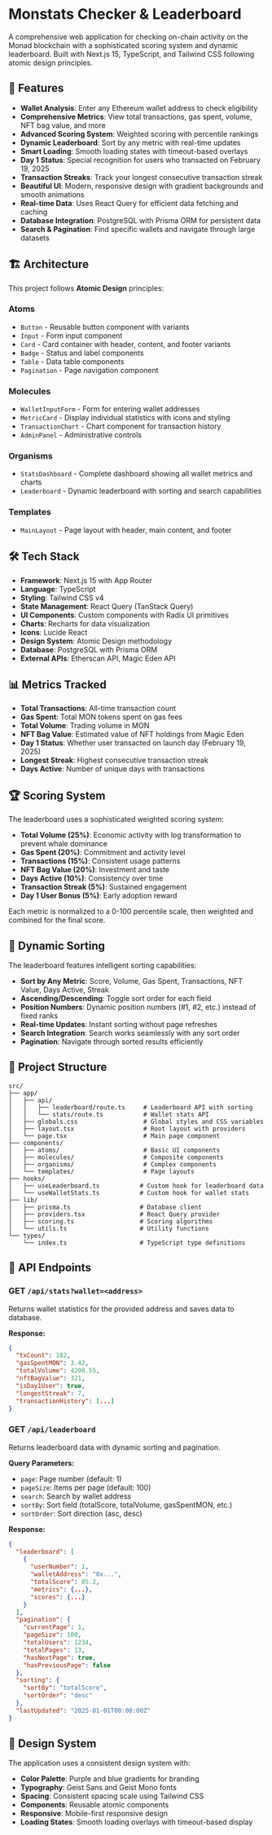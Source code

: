 # Monstats Checker & Leaderboard

A comprehensive web application for checking on-chain activity on the Monad blockchain with a sophisticated scoring system and dynamic leaderboard. Built with Next.js 15, TypeScript, and Tailwind CSS following atomic design principles.

## 🚀 Features

- **Wallet Analysis**: Enter any Ethereum wallet address to check eligibility
- **Comprehensive Metrics**: View total transactions, gas spent, volume, NFT bag value, and more
- **Advanced Scoring System**: Weighted scoring with percentile rankings
- **Dynamic Leaderboard**: Sort by any metric with real-time updates
- **Smart Loading**: Smooth loading states with timeout-based overlays
- **Day 1 Status**: Special recognition for users who transacted on February 19, 2025
- **Transaction Streaks**: Track your longest consecutive transaction streak
- **Beautiful UI**: Modern, responsive design with gradient backgrounds and smooth animations
- **Real-time Data**: Uses React Query for efficient data fetching and caching
- **Database Integration**: PostgreSQL with Prisma ORM for persistent data
- **Search & Pagination**: Find specific wallets and navigate through large datasets

## 🏗 Architecture

This project follows **Atomic Design** principles:

### Atoms
- `Button` - Reusable button component with variants
- `Input` - Form input component
- `Card` - Card container with header, content, and footer variants
- `Badge` - Status and label components
- `Table` - Data table components
- `Pagination` - Page navigation component

### Molecules
- `WalletInputForm` - Form for entering wallet addresses
- `MetricCard` - Display individual statistics with icons and styling
- `TransactionChart` - Chart component for transaction history
- `AdminPanel` - Administrative controls

### Organisms
- `StatsDashboard` - Complete dashboard showing all wallet metrics and charts
- `Leaderboard` - Dynamic leaderboard with sorting and search capabilities

### Templates
- `MainLayout` - Page layout with header, main content, and footer

## 🛠 Tech Stack

- **Framework**: Next.js 15 with App Router
- **Language**: TypeScript
- **Styling**: Tailwind CSS v4
- **State Management**: React Query (TanStack Query)
- **UI Components**: Custom components with Radix UI primitives
- **Charts**: Recharts for data visualization
- **Icons**: Lucide React
- **Design System**: Atomic Design methodology
- **Database**: PostgreSQL with Prisma ORM
- **External APIs**: Etherscan API, Magic Eden API

## 📊 Metrics Tracked

- **Total Transactions**: All-time transaction count
- **Gas Spent**: Total MON tokens spent on gas fees
- **Total Volume**: Trading volume in MON
- **NFT Bag Value**: Estimated value of NFT holdings from Magic Eden
- **Day 1 Status**: Whether user transacted on launch day (February 19, 2025)
- **Longest Streak**: Highest consecutive transaction streak
- **Days Active**: Number of unique days with transactions

## 🏆 Scoring System

The leaderboard uses a sophisticated weighted scoring system:

- **Total Volume (25%)**: Economic activity with log transformation to prevent whale dominance
- **Gas Spent (20%)**: Commitment and activity level
- **Transactions (15%)**: Consistent usage patterns
- **NFT Bag Value (20%)**: Investment and taste
- **Days Active (10%)**: Consistency over time
- **Transaction Streak (5%)**: Sustained engagement
- **Day 1 User Bonus (5%)**: Early adoption reward

Each metric is normalized to a 0-100 percentile scale, then weighted and combined for the final score.

## 🎯 Dynamic Sorting

The leaderboard features intelligent sorting capabilities:

- **Sort by Any Metric**: Score, Volume, Gas Spent, Transactions, NFT Value, Days Active, Streak
- **Ascending/Descending**: Toggle sort order for each field
- **Position Numbers**: Dynamic position numbers (#1, #2, etc.) instead of fixed ranks
- **Real-time Updates**: Instant sorting without page refreshes
- **Search Integration**: Search works seamlessly with any sort order
- **Pagination**: Navigate through sorted results efficiently


## 📁 Project Structure

```
src/
├── app/
│   ├── api/
│   │   ├── leaderboard/route.ts     # Leaderboard API with sorting
│   │   └── stats/route.ts           # Wallet stats API
│   ├── globals.css                  # Global styles and CSS variables
│   ├── layout.tsx                   # Root layout with providers
│   └── page.tsx                     # Main page component
├── components/
│   ├── atoms/                       # Basic UI components
│   ├── molecules/                   # Composite components
│   ├── organisms/                   # Complex components
│   └── templates/                   # Page layouts
├── hooks/
│   ├── useLeaderboard.ts           # Custom hook for leaderboard data
│   └── useWalletStats.ts           # Custom hook for wallet stats
├── lib/
│   ├── prisma.ts                   # Database client
│   ├── providers.tsx               # React Query provider
│   ├── scoring.ts                  # Scoring algorithms
│   └── utils.ts                    # Utility functions
└── types/
    └── index.ts                    # TypeScript type definitions
```

## 🔧 API Endpoints

### GET `/api/stats?wallet=<address>`

Returns wallet statistics for the provided address and saves data to database.

**Response:**
```json
{
  "txCount": 182,
  "gasSpentMON": 3.42,
  "totalVolume": 4200.55,
  "nftBagValue": 321,
  "isDay1User": true,
  "longestStreak": 7,
  "transactionHistory": [...]
}
```

### GET `/api/leaderboard`

Returns leaderboard data with dynamic sorting and pagination.

**Query Parameters:**
- `page`: Page number (default: 1)
- `pageSize`: Items per page (default: 100)
- `search`: Search by wallet address
- `sortBy`: Sort field (totalScore, totalVolume, gasSpentMON, etc.)
- `sortOrder`: Sort direction (asc, desc)

**Response:**
```json
{
  "leaderboard": [
    {
      "userNumber": 1,
      "walletAddress": "0x...",
      "totalScore": 85.2,
      "metrics": {...},
      "scores": {...}
    }
  ],
  "pagination": {
    "currentPage": 1,
    "pageSize": 100,
    "totalUsers": 1234,
    "totalPages": 13,
    "hasNextPage": true,
    "hasPreviousPage": false
  },
  "sorting": {
    "sortBy": "totalScore",
    "sortOrder": "desc"
  },
  "lastUpdated": "2025-01-01T00:00:00Z"
}
```

## 🎨 Design System

The application uses a consistent design system with:

- **Color Palette**: Purple and blue gradients for branding
- **Typography**: Geist Sans and Geist Mono fonts
- **Spacing**: Consistent spacing scale using Tailwind CSS
- **Components**: Reusable atomic components
- **Responsive**: Mobile-first responsive design
- **Loading States**: Smooth loading overlays with timeout-based display
